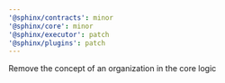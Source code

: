 ```yaml
---
'@sphinx/contracts': minor
'@sphinx/core': minor
'@sphinx/executor': patch
'@sphinx/plugins': patch
---
```


Remove the concept of an organization in the core logic
